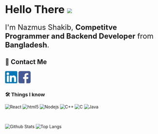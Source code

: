 <div>
	<h1 style ="font-size : 2.5em"> Hello There <img src="https://media.giphy.com/media/hvRJCLFzcasrR4ia7z/giphy.gif" width="50px"/> </h1>
</div>


<p style = "font-size : 1.5rem">I'm Nazmus Shakib, <strong>Competitve Programmer and Backend Developer</strong> from <strong>Bangladesh</strong>.</p>

## :calling: Contact Me
<div>
	<a href="https://www.linkedin.com/in/nazmus-shakib-316332228/" ><img src = "./images/linkedin-svgrepo-com.svg" width = "40"/></a>
	<a href="https://www.facebook.com/profile.php?viewas=100000686899395&id=100032083491078" ><img src = "./images/facebook-svgrepo-com.svg" width = "40"/></a>
</div>

### :hammer_and_wrench: Things I know

<div>

  <img alt="React" src="https://img.shields.io/badge/-React-45b8d8?style=flat-square&logo=react&logoColor=white" />
  <img alt="html5" src="https://img.shields.io/badge/-HTML5-E34F26?style=flat-square&logo=html5&logoColor=white" />
  <img alt="Nodejs" src="https://img.shields.io/badge/-Nodejs-43853d?style=flat-square&logo=Node.js&logoColor=white" />
  <img alt="C++" src="https://img.shields.io/badge/-C++-2122ff?style=flat-square&logo=Cplusplus&logoColor=white" />
  <img alt="C" src="https://img.shields.io/badge/-C-27b39e?style=flat-square&logo=C&logoColor=white" />
  <img alt="Java" src="https://img.shields.io/badge/-Java-47433f?style=flat-square&logo=Java&logoColor=white" />
</div>

<br>
<br>

<div>

![Github Stats](https://github-readme-stats.vercel.app/api?username=nazmuShakib&show_icons=true&theme=dracula)
![Top Langs](https://github-readme-stats.vercel.app/api/top-langs/?username=nazmuShakib&layout=compact&theme=dracula)
</div>